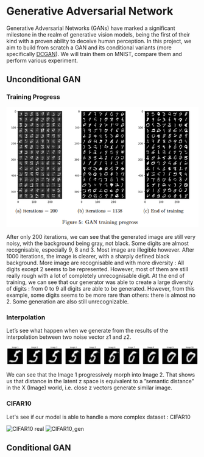 # Generative Adversarial Network 

Generative Adversarial Networks (GANs) have marked a significant milestone in
the realm of generative vision models, being the first of their kind with a proven
ability to deceive human perception. In this project, we aim to build from scratch a GAN and its conditional variants (more specifically [DCGAN](https://arxiv.org/abs/1511.06434)).
We will train them on MNIST, compare them and perform various experiment. 

## Unconditional GAN 

### Training Progress

![GAN training progress](images/GANtraining_progress.PNG)

After only 200 iterations, we can see that the generated image are still very
noisy, with the background being gray, not black. Some digits are almost
recognisable, especially 9, 8 and 3. Most image are illegible however.
After 1000 iterations, the image is clearer, with a sharply defined black
background. 
More image are recognisable and with more diversity : All
digits except 2 seems to be represented. However, most of them are still
really rough with a lot of completely unrecognisable digit.
At the end of training, we can see that our generator was able to create a
large diversity of digits : from 0 to 9 all digits are able to be generated.
However, from this example, some digits seems to be more rare than others: there is almost no 2. 
Some generation are also still unrecognizable.

### Interpolation
Let’s see what happen when we generate from the results of the
interpolation between two noise vector z1 and z2.

![Interpolation](images/interpolation_progress.png)

We can see that the Image 1 progressively morph into Image 2. 
That shows us that distance in the latent z space is equivalent to a ”semantic distance” in the X (Image) world, i.e. close z vectors generate similar image.

### CIFAR10 
Let's see if our model is able to handle a more complex dataset : CIFAR10 

![CIFAR10 real](cifar_real.png) 
![CIFAR10_gen](gan_cifar.png)



## Conditional GAN


